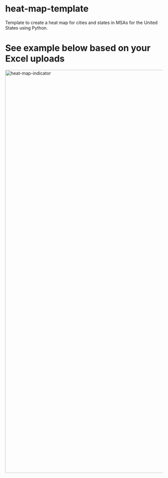 # heat-map-template
Template to create a heat map for cities and states in MSAs for the United States using Python.

# See example below based on your Excel uploads
<img width="1290" alt="heat-map-indicator" src="https://github.com/user-attachments/assets/8705809a-446c-4d41-a9ab-214a63e908ff" />
